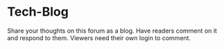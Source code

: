 # Tech-Blog
Share your thoughts on this forum as a blog. Have readers comment on it and respond to them. Viewers need their own login to comment.
